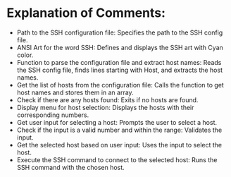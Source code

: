 # Explanation of Comments:

* Path to the SSH configuration file: Specifies the path to the SSH config file.
* ANSI Art for the word SSH: Defines and displays the SSH art with Cyan color.
* Function to parse the configuration file and extract host names: Reads the SSH config file, finds lines starting with Host, and extracts the host names.
* Get the list of hosts from the configuration file: Calls the function to get host names and stores them in an array.
* Check if there are any hosts found: Exits if no hosts are found.
* Display menu for host selection: Displays the hosts with their corresponding numbers.
* Get user input for selecting a host: Prompts the user to select a host.
* Check if the input is a valid number and within the range: Validates the input.
* Get the selected host based on user input: Uses the input to select the host.
* Execute the SSH command to connect to the selected host: Runs the SSH command with the chosen host.